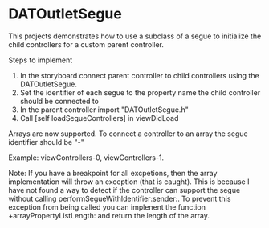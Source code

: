 DATOutletSegue
==============

This projects demonstrates how to use a subclass of a segue to initialize the child controllers for a custom parent controller. 

Steps to implement

1. In the storyboard connect parent controller to child controllers using the DATOutletSegue.
2. Set the identifier of each segue to the property name the child controller should be connected to
3. In the parent controller import "DATOutletSegue.h"
4. Call [self loadSegueControllers] in viewDidLoad

Arrays are now supported. To connect a controller to an array the segue identifier should be "<name of peropert>-<index>"

Example: viewControllers-0, viewControllers-1.

Note: If you have a breakpoint for all excpetions, then the array implementation will throw an exception (that is caught). This is because I have not found a way to detect if the controller can support the segue without calling performSegueWithIdentifier:sender:. To prevent this exception from being called you can implenent the function +arrayPropertyListLength: and return the length of the array. 
